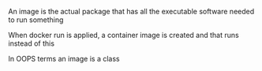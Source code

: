 An image is the actual package that has all the executable software needed to run something

When docker run is applied, a container image is created and that runs instead of this

In OOPS terms an image is a class